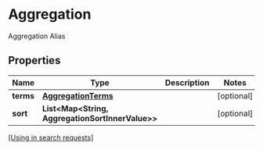 

# Aggregation

Aggregation Alias

## Properties

| Name | Type | Description | Notes |
|------------ | ------------- | ------------- | -------------|
|**terms** | [**AggregationTerms**](AggregationTerms.md) |  |  [optional] |
|**sort** | **List&lt;Map&lt;String, AggregationSortInnerValue&gt;&gt;** |  |  [optional] |

[[Using in search requests]](SearchRequest.md#Aggregation)




